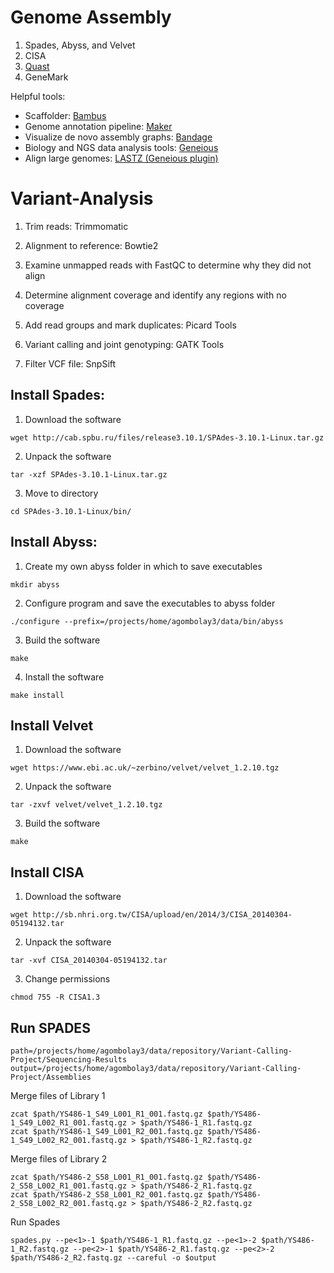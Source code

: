 # Genome Assembly
1. Spades, Abyss, and Velvet
2. CISA
3. [Quast](http://quast.sourceforge.net/download.html)
4. GeneMark

Helpful tools:
* Scaffolder: [Bambus](http://amos.sourceforge.net/wiki/index.php/Bambus)  
* Genome annotation pipeline: [Maker](http://www.yandell-lab.org/software/maker.html)  
* Visualize de novo assembly graphs: [Bandage](https://rrwick.github.io/Bandage/)  
* Biology and NGS data analysis tools: [Geneious](http://www.geneious.com/)  
* Align large genomes: [LASTZ (Geneious plugin)](http://www.geneious.com/plugins/lastz-plugin)  

# Variant-Analysis

1. Trim reads: Trimmomatic

2. Alignment to reference: Bowtie2

3. Examine unmapped reads with FastQC to determine why they did not align

4. Determine alignment coverage and identify any regions with no coverage

5. Add read groups and mark duplicates: Picard Tools

6. Variant calling and joint genotyping: GATK Tools

7. Filter VCF file: SnpSift

## Install Spades:
1. Download the software
```
wget http://cab.spbu.ru/files/release3.10.1/SPAdes-3.10.1-Linux.tar.gz
```
2. Unpack the software
```
tar -xzf SPAdes-3.10.1-Linux.tar.gz
```
3. Move to directory
```
cd SPAdes-3.10.1-Linux/bin/
```

## Install Abyss:
1. Create my own abyss folder in which to save executables
```
mkdir abyss
```

2. Configure program and save the executables to abyss folder
```
./configure --prefix=/projects/home/agombolay3/data/bin/abyss
```

3. Build the software
```
make
```

4. Install the software
```
make install
```

## Install Velvet
1. Download the software
```
wget https://www.ebi.ac.uk/~zerbino/velvet/velvet_1.2.10.tgz
```
2. Unpack the software
```
tar -zxvf velvet/velvet_1.2.10.tgz
```
3. Build the software
```
make
```

## Install CISA
1. Download the software
```
wget http://sb.nhri.org.tw/CISA/upload/en/2014/3/CISA_20140304-05194132.tar
```
2. Unpack the software
```
tar -xvf CISA_20140304-05194132.tar
```
3. Change permissions
```
chmod 755 -R CISA1.3
```

## Run SPADES
```
path=/projects/home/agombolay3/data/repository/Variant-Calling-Project/Sequencing-Results
output=/projects/home/agombolay3/data/repository/Variant-Calling-Project/Assemblies
```

Merge files of Library 1
```
zcat $path/YS486-1_S49_L001_R1_001.fastq.gz $path/YS486-1_S49_L002_R1_001.fastq.gz > $path/YS486-1_R1.fastq.gz
zcat $path/YS486-1_S49_L001_R2_001.fastq.gz $path/YS486-1_S49_L002_R2_001.fastq.gz > $path/YS486-1_R2.fastq.gz
```
Merge files of Library 2
```
zcat $path/YS486-2_S58_L001_R1_001.fastq.gz $path/YS486-2_S58_L002_R1_001.fastq.gz > $path/YS486-2_R1.fastq.gz
zcat $path/YS486-2_S58_L001_R2_001.fastq.gz $path/YS486-2_S58_L002_R2_001.fastq.gz > $path/YS486-2_R2.fastq.gz
```
Run Spades
```
spades.py --pe<1>-1 $path/YS486-1_R1.fastq.gz --pe<1>-2 $path/YS486-1_R2.fastq.gz --pe<2>-1 $path/YS486-2_R1.fastq.gz --pe<2>-2 $path/YS486-2_R2.fastq.gz --careful -o $output
```
